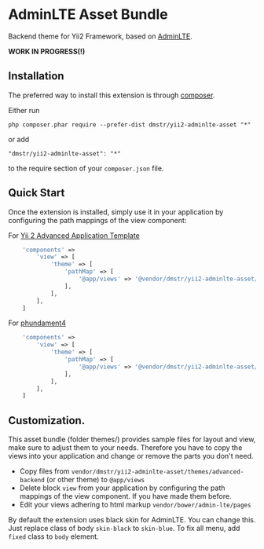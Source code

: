 AdminLTE Asset Bundle
=====================

Backend theme for Yii2 Framework, based on [AdminLTE](https://github.com/almasaeed2010/AdminLTE).

**WORK IN PROGRESS(!)**

Installation
------------

The preferred way to install this extension is through [composer](http://getcomposer.org/download/).

Either run

```
php composer.phar require --prefer-dist dmstr/yii2-adminlte-asset "*"
```

or add

```
"dmstr/yii2-adminlte-asset": "*"
```

to the require section of your `composer.json` file.


Quick Start
-----

Once the extension is installed, simply use it in your application by configuring the path mappings of the view component:

For [Yii 2 Advanced Application Template](https://github.com/yiisoft/yii2-app-advanced)
```php
    'components' =>
        'view' => [
            'theme' => [
                'pathMap' => [
                    '@app/views' => '@vendor/dmstr/yii2-adminlte-asset/themes/advanced-backend'
                ],
            ],
        ],
    ]
```

For [phundament4](https://github.com/phundament/app)
```php
    'components' =>
        'view' => [
            'theme' => [
                'pathMap' => [
                    '@app/views' => '@vendor/dmstr/yii2-adminlte-asset/themes/phundament4'
                ],
            ],
        ],
    ]
```

Customization.
-----

This asset bundle (folder themes/) provides sample files for layout and view, make sure to adjust them to your needs. 
Therefore you have to copy the views into your application and change or remove the parts you don't need.

- Copy files from `vendor/dmstr/yii2-adminlte-asset/themes/advanced-backend` (or other theme) to `@app/views`
- Delete block `view` from your application by configuring the path mappings of the view component. If you have made them before.
- Edit your views adhering to html markup `vendor/bower/admin-lte/pages`

By default the extension uses black skin for AdminLTE. You can change this. Just replace class of body `skin-black` to `skin-blue`.
To fix all menu, add `fixed` class to `body` element.